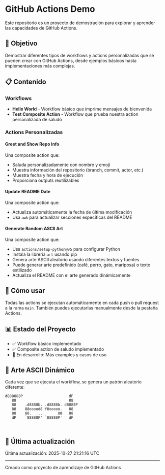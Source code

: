 # GitHub Actions Demo

Este repositorio es un proyecto de demostración para explorar y aprender las capacidades de GitHub Actions.

## 🎯 Objetivo

Demostrar diferentes tipos de workflows y actions personalizadas que se pueden crear con GitHub Actions, desde ejemplos básicos hasta implementaciones más complejas.

## 📋 Contenido

### Workflows

- **Hello World** - Workflow básico que imprime mensajes de bienvenida
- **Test Composite Action** - Workflow que prueba nuestra action personalizada de saludo

### Actions Personalizadas

#### Greet and Show Repo Info
Una composite action que:
- Saluda personalizadamente con nombre y emoji
- Muestra información del repositorio (branch, commit, actor, etc.)
- Muestra fecha y hora de ejecución
- Proporciona outputs reutilizables

#### Update README Date
Una composite action que:
- Actualiza automáticamente la fecha de última modificación
- Usa `awk` para actualizar secciones específicas del README

#### Generate Random ASCII Art
Una composite action que:
- Usa `actions/setup-python@v5` para configurar Python
- Instala la librería `art` usando pip
- Genera arte ASCII aleatorio usando diferentes textos y fuentes
- Puede generar arte predefinido (café, perro, gato, mariposa) o texto estilizado
- Actualiza el README con el arte generado dinámicamente

## 🚀 Cómo usar

Todas las actions se ejecutan automáticamente en cada push o pull request a la rama `main`. También puedes ejecutarlas manualmente desde la pestaña Actions.

## 📊 Estado del Proyecto

- ✅ Workflow básico implementado
- ✅ Composite action de saludo implementado
- 🔄 En desarrollo: Más examples y casos de uso

## 🎨 Arte ASCII Dinámico

Cada vez que se ejecuta el workflow, se genera un patrón aleatorio diferente:

<!-- ASCII_ART_START -->
```
d888888P                     dP   
   88                        88   
   88    .d8888b. .d8888b. d8888P 
   88    88ooood8 Y8ooooo.   88   
   88    88.  ...       88   88   
   dP    `88888P' `88888P'   dP   
                                  
                                  
```
<!-- ASCII_ART_END -->

## 📅 Última actualización

<!-- LAST_UPDATE_START -->
Última actualización: 2025-10-27 21:21:16 UTC
<!-- LAST_UPDATE_END -->

---

Creado como proyecto de aprendizaje de GitHub Actions
